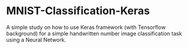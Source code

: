 # MNIST-Classification-Keras
A simple study on how to use Keras framework (with Tensorflow background) for a simple handwritten number image classification task using a Neural Network.
